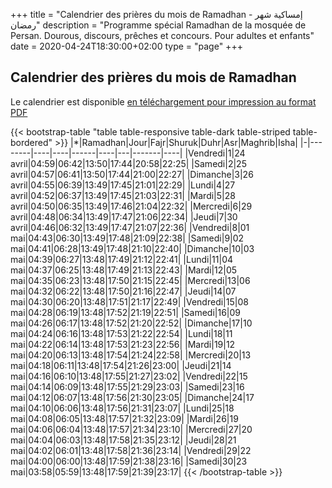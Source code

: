 +++
title = "Calendrier des prières du mois de Ramadhan - إمساكية شهر رمضان"
description = "Programme spécial Ramadhan de la mosquée de Persan. Dourous, discours, prêches et concours. Pour adultes et enfants"
date = 2020-04-24T18:30:00+02:00
type = "page"
+++

## Calendrier des prières du mois de Ramadhan

Le calendrier est disponible [en téléchargement pour impression au format PDF](/pdf/ramadhan/Imsakiyah-Persan-1441H.pdf)

{{< bootstrap-table "table table-responsive table-dark table-striped table-bordered" >}}
|*|Ramadhan|Jour|Fajr|Shuruk|Duhr|Asr|Maghrib|Isha|
|-|--------|----|----|------|----|---|-------|----|
|Vendredi|1|24 avril|04:59|06:42|13:50|17:44|20:58|22:25|
|Samedi|2|25 avril|04:57|06:41|13:50|17:44|21:00|22:27|
|Dimanche|3|26 avril|04:55|06:39|13:49|17:45|21:01|22:29|
|Lundi|4|27 avril|04:52|06:37|13:49|17:45|21:03|22:31|
|Mardi|5|28 avril|04:50|06:35|13:49|17:46|21:04|22:32|
|Mercredi|6|29 avril|04:48|06:34|13:49|17:47|21:06|22:34|
|Jeudi|7|30 avril|04:46|06:32|13:49|17:47|21:07|22:36|
|Vendredi|8|01 mai|04:43|06:30|13:49|17:48|21:09|22:38|
|Samedi|9|02 mai|04:41|06:28|13:49|17:48|21:10|22:40|
|Dimanche|10|03 mai|04:39|06:27|13:48|17:49|21:12|22:41|
|Lundi|11|04 mai|04:37|06:25|13:48|17:49|21:13|22:43|
|Mardi|12|05 mai|04:35|06:23|13:48|17:50|21:15|22:45|
|Mercredi|13|06 mai|04:32|06:22|13:48|17:50|21:16|22:47|
|Jeudi|14|07 mai|04:30|06:20|13:48|17:51|21:17|22:49|
|Vendredi|15|08 mai|04:28|06:19|13:48|17:52|21:19|22:51|
|Samedi|16|09 mai|04:26|06:17|13:48|17:52|21:20|22:52|
|Dimanche|17|10 mai|04:24|06:16|13:48|17:53|21:22|22:54|
|Lundi|18|11 mai|04:22|06:14|13:48|17:53|21:23|22:56|
|Mardi|19|12 mai|04:20|06:13|13:48|17:54|21:24|22:58|
|Mercredi|20|13 mai|04:18|06:11|13:48|17:54|21:26|23:00|
|Jeudi|21|14 mai|04:16|06:10|13:48|17:55|21:27|23:02|
|Vendredi|22|15 mai|04:14|06:09|13:48|17:55|21:29|23:03|
|Samedi|23|16 mai|04:12|06:07|13:48|17:56|21:30|23:05|
|Dimanche|24|17 mai|04:10|06:06|13:48|17:56|21:31|23:07|
|Lundi|25|18 mai|04:08|06:05|13:48|17:57|21:32|23:09|
|Mardi|26|19 mai|04:06|06:04|13:48|17:57|21:34|23:10|
|Mercredi|27|20 mai|04:04|06:03|13:48|17:58|21:35|23:12|
|Jeudi|28|21 mai|04:02|06:01|13:48|17:58|21:36|23:14|
|Vendredi|29|22 mai|04:00|06:00|13:48|17:59|21:38|23:16|
|Samedi|30|23 mai|03:58|05:59|13:48|17:59|21:39|23:17|
{{< /bootstrap-table >}}
